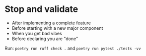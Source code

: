 # Stop and validate

- After implementing a complete feature
- Before starting with a new major component
- When you get bad vibes
- Before declaring you are "done"

Run: `poetry run ruff check .` and `poetry run pytest ./tests -vv`
